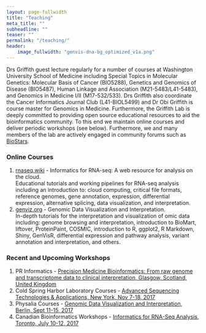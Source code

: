 ```yaml
---
layout: page-fullwidth
title: "Teaching"
meta_title: ""
subheadline: ""
teaser: ""
permalink: "/teaching/"
header:
    image_fullwidth: "genvis-dna-bg_optimized_v1a.png"
---
```


Drs Griffith guest lecture regularly for a number of courses at Washington University School of Medicine including Special Topics in Molecular Genetics: Molecular Basis of Cancer (BIO5288), Genetics and Genomics of Disease (BIO5487), Human Linkage and Association (M21-5483/L41-5483), and Genomics in Medicine I/II (M17-532/533). Drs Griffith also coordinate the Cancer Informatics Journal Club (L41-BIOL5499) and Dr Obi Griffith is course master for Genomics in Medicine. Furthermore, the Griffith Lab is deeply committed to providing open source educational resources to aid the bioinformatics community. To this end we maintain online courses and deliver periodic workshops (see below). Furthermore, we and many members of the lab are actively engaged in community forums such as [BioStars](https://www.biostars.org/).

### Online Courses
1. [rnaseq.wiki](https://github.com/griffithlab/rnaseq_tutorial/wiki) - Informatics for RNA-seq: A web resource for analysis on the cloud.<br> Educational tutorials and working pipelines for RNA-seq analysis including an introduction to: cloud computing, critical file formats, reference genomes, gene annotation, expression, differential expression, alternative splicing, data visualization, and interpretation.
2. [genviz.org](http://genviz.org/) - Genomic Data Visualization and Interpretation.<br> In-depth tutorials for the interpretation and visualization of omic data including: genome browsing and interpretation, introduction to BioMart, liftover, ProteinPaint, COSMIC, introduction to R, ggplot2, R Markdown, Shiny, GenVisR, differential expression and pathway analysis, variant annotation and interpretation, and others.

### Recent and Upcoming Workshops
1. PR Informatics - [Precision Medicine Bioinformatics: From raw genome and transcriptome data to clinical interpretation, Glasgow, Scotland, United Kingdom](https://www.prinformatics.com/course/precision-medicine-bioinformatics-from-raw-genome-and-transcriptome-data-to-clinical-interpretation-pmbi01/)
2. Cold Spring Harbor Laboratory Courses - [Advanced Sequencing Technologies & Applications, New York, Nov 7-18, 2017](http://meetings.cshl.edu/courses.aspx?course=C-SEQTEC&year=17)
3. Physalia Courses - [Genomic Data Visualization and Interpretation, Berlin, Sept 11-15, 2017](https://www.physalia-courses.org/courses-workshops/course14/)
4. Canadian Bioinformatics Workshops - [Informatics for RNA-Seq Analysis, Toronto, July 10-12, 2017](https://bioinformatics.ca/workshops/2017/informatics-rna-seq-analysis-2017)

